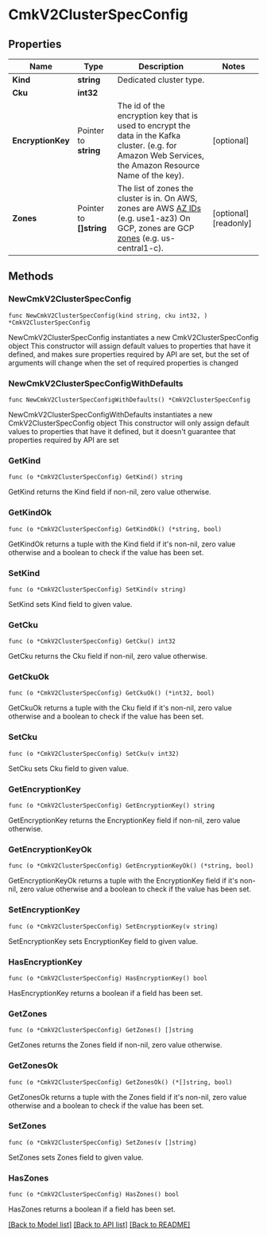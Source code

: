 # CmkV2ClusterSpecConfig

## Properties

Name | Type | Description | Notes
------------ | ------------- | ------------- | -------------
**Kind** | **string** | Dedicated cluster type.  | 
**Cku** | **int32** |  | 
**EncryptionKey** | Pointer to **string** | The id of the encryption key that is used to encrypt the data in the Kafka cluster. (e.g. for Amazon Web Services, the Amazon Resource Name of the key).  | [optional] 
**Zones** | Pointer to **[]string** | The list of zones the cluster is in.  On AWS, zones are AWS [AZ IDs](https://docs.aws.amazon.com/ram/latest/userguide/working-with-az-ids.html)  (e.g. use1-az3)  On GCP, zones are GCP [zones](https://cloud.google.com/compute/docs/regions-zones)  (e.g. us-central1-c).  | [optional] [readonly] 

## Methods

### NewCmkV2ClusterSpecConfig

`func NewCmkV2ClusterSpecConfig(kind string, cku int32, ) *CmkV2ClusterSpecConfig`

NewCmkV2ClusterSpecConfig instantiates a new CmkV2ClusterSpecConfig object
This constructor will assign default values to properties that have it defined,
and makes sure properties required by API are set, but the set of arguments
will change when the set of required properties is changed

### NewCmkV2ClusterSpecConfigWithDefaults

`func NewCmkV2ClusterSpecConfigWithDefaults() *CmkV2ClusterSpecConfig`

NewCmkV2ClusterSpecConfigWithDefaults instantiates a new CmkV2ClusterSpecConfig object
This constructor will only assign default values to properties that have it defined,
but it doesn't guarantee that properties required by API are set

### GetKind

`func (o *CmkV2ClusterSpecConfig) GetKind() string`

GetKind returns the Kind field if non-nil, zero value otherwise.

### GetKindOk

`func (o *CmkV2ClusterSpecConfig) GetKindOk() (*string, bool)`

GetKindOk returns a tuple with the Kind field if it's non-nil, zero value otherwise
and a boolean to check if the value has been set.

### SetKind

`func (o *CmkV2ClusterSpecConfig) SetKind(v string)`

SetKind sets Kind field to given value.


### GetCku

`func (o *CmkV2ClusterSpecConfig) GetCku() int32`

GetCku returns the Cku field if non-nil, zero value otherwise.

### GetCkuOk

`func (o *CmkV2ClusterSpecConfig) GetCkuOk() (*int32, bool)`

GetCkuOk returns a tuple with the Cku field if it's non-nil, zero value otherwise
and a boolean to check if the value has been set.

### SetCku

`func (o *CmkV2ClusterSpecConfig) SetCku(v int32)`

SetCku sets Cku field to given value.


### GetEncryptionKey

`func (o *CmkV2ClusterSpecConfig) GetEncryptionKey() string`

GetEncryptionKey returns the EncryptionKey field if non-nil, zero value otherwise.

### GetEncryptionKeyOk

`func (o *CmkV2ClusterSpecConfig) GetEncryptionKeyOk() (*string, bool)`

GetEncryptionKeyOk returns a tuple with the EncryptionKey field if it's non-nil, zero value otherwise
and a boolean to check if the value has been set.

### SetEncryptionKey

`func (o *CmkV2ClusterSpecConfig) SetEncryptionKey(v string)`

SetEncryptionKey sets EncryptionKey field to given value.

### HasEncryptionKey

`func (o *CmkV2ClusterSpecConfig) HasEncryptionKey() bool`

HasEncryptionKey returns a boolean if a field has been set.

### GetZones

`func (o *CmkV2ClusterSpecConfig) GetZones() []string`

GetZones returns the Zones field if non-nil, zero value otherwise.

### GetZonesOk

`func (o *CmkV2ClusterSpecConfig) GetZonesOk() (*[]string, bool)`

GetZonesOk returns a tuple with the Zones field if it's non-nil, zero value otherwise
and a boolean to check if the value has been set.

### SetZones

`func (o *CmkV2ClusterSpecConfig) SetZones(v []string)`

SetZones sets Zones field to given value.

### HasZones

`func (o *CmkV2ClusterSpecConfig) HasZones() bool`

HasZones returns a boolean if a field has been set.


[[Back to Model list]](../README.md#documentation-for-models) [[Back to API list]](../README.md#documentation-for-api-endpoints) [[Back to README]](../README.md)


